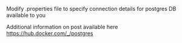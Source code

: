 Modify .properties file to specify connection details for postgres DB available to you

Additional information on post available here https://hub.docker.com/_/postgres
